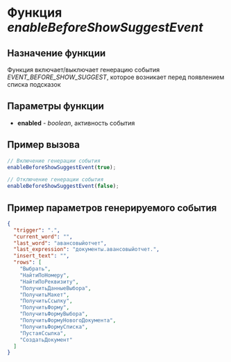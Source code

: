 # Функция *enableBeforeShowSuggestEvent*
## Назначение функции
Функция включает/выключает генерацию события *EVENT_BEFORE_SHOW_SUGGEST*, которое возникает перед появлением списка подсказок

## Параметры функции
* **enabled** - *boolean*, активность события

## Пример вызова
```javascript
// Включение генерации события
enableBeforeShowSuggestEvent(true);

// Отключение генерации события
enableBeforeShowSuggestEvent(false);
```

## Пример параметров генерируемого события
```json
{
  "trigger": ".",
  "current_word": "",
  "last_word": "авансовыйотчет",
  "last_expression": "документы.авансовыйотчет.",  
  "insert_text": "",  
  "rows": [
    "Выбрать",
    "НайтиПоНомеру",
    "НайтиПоРеквизиту",
    "ПолучитьДанныеВыбора",
    "ПолучитьМакет",
    "ПолучитьСсылку",
    "ПолучитьФорму",
    "ПолучитьФормуВыбора",
    "ПолучитьФормуНовогоДокумента",
    "ПолучитьФормуСписка",
    "ПустаяСсылка",
    "СоздатьДокумент"
  ]
}
```